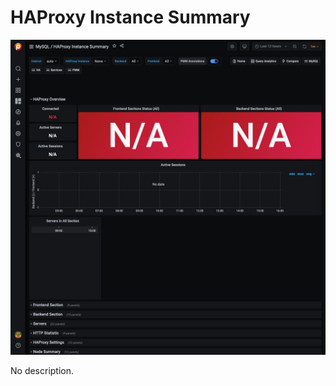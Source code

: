 # HAProxy Instance Summary

![!image](../../_images/PMM_HAProxy_Instance_Summary.jpg)

No description.